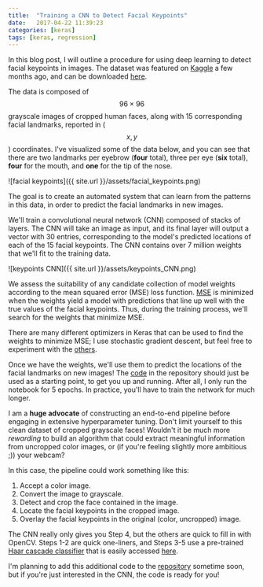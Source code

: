```yaml
---
title:  "Training a CNN to Detect Facial Keypoints"
date:   2017-04-22 11:39:23
categories: [keras] 
tags: [keras, regression]
---
```


In this blog post, I will outline a procedure for using deep learning to detect facial keypoints in images.  The dataset was featured on [Kaggle](https://www.kaggle.com/c/facial-keypoints-detection) a few months ago, and can be downloaded [here](https://www.kaggle.com/c/facial-keypoints-detection/data).

The data is composed of $$96 \times 96$$ grayscale images of cropped human faces, along with 15 corresponding facial landmarks, reported in ($$x, y$$) coordinates.  I've visualized some of the data below, and you can see that there are two landmarks per eyebrow (__four__ total), three per eye (__six__ total), __four__ for the mouth, and __one__ for the tip of the nose.   

![facial keypoints]({{ site.url }}/assets/facial_keypoints.png)

The goal is to create an automated system that can learn from the patterns in this data, in order to predict the facial landmarks in new images.

We'll train a convolutional neural network (CNN) composed of stacks of layers.  The CNN will take an image as input, and its final layer will output a vector with 30 entries, corresponding to the model's predicted locations of each of the 15 facial keypoints.  The CNN contains over 7 million weights that we'll fit to the training data.  

![keypoints CNN]({{ site.url }}/assets/keypoints_CNN.png)

We assess the suitability of any candidate collection of model weights according to the mean squared error (MSE) loss function.  [MSE](https://en.wikipedia.org/wiki/Mean_squared_error) is minimized when the weights yield a model with predictions that line up well with the true values of the facial keypoints.  Thus, during the training process, we'll search for the weights that minimize MSE.  

There are many different optimizers in Keras that can be used to find the weights to minimize MSE; I use stochastic gradient descent, but feel free to experiment with the [others](https://keras.io/optimizers/).

Once we have the weights, we'll use them to predict the locations of the facial landmarks on new images!  The [code](https://github.com/alexisbcook/facial-keypoints-CNN) in the repository should just be used as a starting point, to get you up and running.  After all, I only run the notebook for 5 epochs.  In practice, you'll have to train the network for much longer.

I am a __huge advocate__ of constructing an end-to-end pipeline before engaging in extensive hyperparameter tuning.  Don't limit yourself to this clean dataset of cropped grayscale faces!  Wouldn't it be much more _rewarding_ to build an algorithm that could extract meaningful information from uncropped color images, or (if you're feeling slightly more ambitious ;)) your webcam?

In this case, the pipeline could work something like this:
1. Accept a color image.
2. Convert the image to grayscale.
3. Detect and crop the face contained in the image.
4. Locate the facial keypoints in the cropped image.
5. Overlay the facial keypoints in the original (color, uncropped) image.

The CNN really only gives you Step 4, but the others are quick to fill in with OpenCV.  Steps 1-2 are quick one-liners, and Steps 3-5 use a pre-trained [Haar cascade classifier](http://docs.opencv.org/trunk/d7/d8b/tutorial_py_face_detection.html) that is easily accessed [here](https://github.com/opencv/opencv/tree/master/data/haarcascades).

I'm planning to add this additional code to the [repository](https://github.com/alexisbcook/facial-keypoints-CNN) sometime soon, but if you're just interested in the CNN, the code is ready for you!


